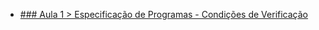 * [### Aula 1 > Especificação de Programas - Condições de Verificação](https://www.dropbox.com/sh/h29s8e8o0scl3sj/AACu3lzz3h9QyWDSw_0hw8GMa/Aula1%20especifica%C3%A7%C3%A3o%20de%20programas%20%3A%3A%20condi%C3%A7%C3%B5es%20de%20verifica%C3%A7%C3%A3o?dl=0&subfolder_nav_tracking=1)
